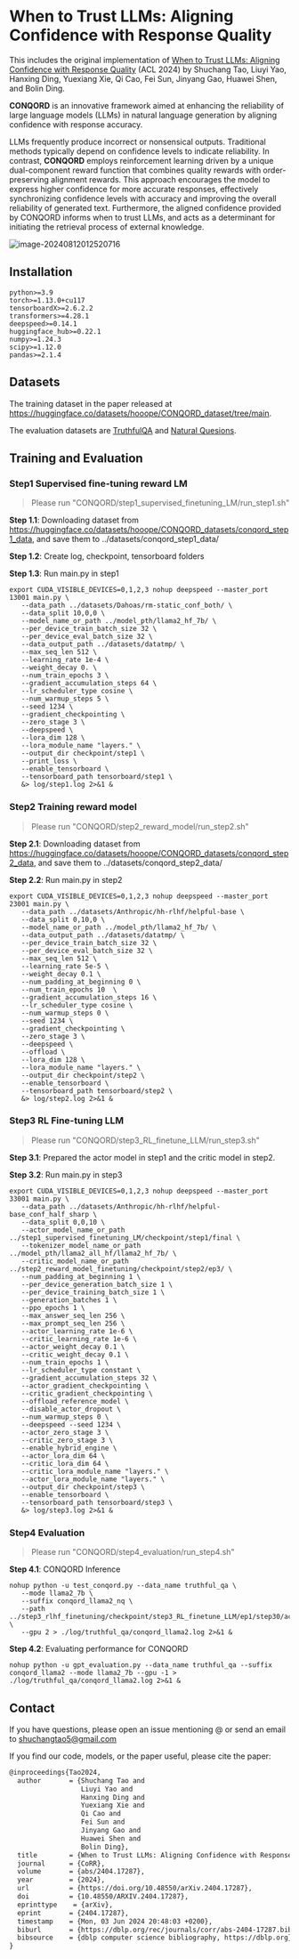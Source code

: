 # When to Trust LLMs: Aligning Confidence with Response Quality

This includes the original implementation of [When to Trust LLMs: Aligning Confidence with Response Quality](https://arxiv.org/abs/2404.17287) (ACL 2024) by Shuchang Tao, Liuyi Yao, Hanxing Ding, Yuexiang Xie, Qi Cao, Fei Sun, Jinyang Gao, Huawei Shen, and Bolin Ding.

**CONQORD** is an innovative framework aimed at enhancing the reliability of large language models (LLMs) in natural language generation by aligning confidence with response accuracy.

LLMs frequently produce incorrect or nonsensical outputs. Traditional methods typically depend on confidence levels to indicate reliability. In contrast, **CONQORD** employs reinforcement learning driven by a unique dual-component reward function that combines quality rewards with order-preserving alignment rewards. This approach encourages the model to express higher confidence for more accurate responses, effectively synchronizing confidence levels with accuracy and improving the overall reliability of generated text. Furthermore, the aligned confidence provided by CONQORD informs when to trust LLMs, and acts as a determinant for initiating the retrieval process of external knowledge.

![image-20240812012520716](./assets/CONQORD.png)




## Installation
```
python>=3.9
torch>=1.13.0+cu117
tensorboardX>=2.6.2.2
transformers>=4.28.1
deepspeed>=0.14.1
huggingface_hub>=0.22.1
numpy>=1.24.3
scipy>=1.12.0
pandas>=2.1.4
```

## Datasets
The training dataset in the paper released at https://huggingface.co/datasets/hooope/CONQORD_dataset/tree/main.

The evaluation datasets are [TruthfulQA](https://github.com/sylinrl/TruthfulQA) and [Natural Quesions](https://github.com/google-research-datasets/natural-questions).

## Training and Evaluation

### Step1 Supervised fine-tuning reward LM

> Please run "CONQORD/step1_supervised_finetuning_LM/run_step1.sh"

**Step 1.1**: Downloading dataset from https://huggingface.co/datasets/hooope/CONQORD_datasets/conqord_step1_data, and save them to ../datasets/conqord_step1_data/

**Step 1.2**: Create log, checkpoint, tensorboard folders

**Step 1.3**: Run main.py in step1

```
export CUDA_VISIBLE_DEVICES=0,1,2,3 nohup deepspeed --master_port 13001 main.py \
   --data_path ../datasets/Dahoas/rm-static_conf_both/ \
   --data_split 10,0,0 \
   --model_name_or_path ../model_pth/llama2_hf_7b/ \
   --per_device_train_batch_size 32 \
   --per_device_eval_batch_size 32 \
   --data_output_path ../datasets/datatmp/ \
   --max_seq_len 512 \
   --learning_rate 1e-4 \
   --weight_decay 0. \
   --num_train_epochs 3 \
   --gradient_accumulation_steps 64 \
   --lr_scheduler_type cosine \
   --num_warmup_steps 5 \
   --seed 1234 \
   --gradient_checkpointing \
   --zero_stage 3 \
   --deepspeed \
   --lora_dim 128 \
   --lora_module_name "layers." \
   --output_dir checkpoint/step1 \
   --print_loss \
   --enable_tensorboard \
   --tensorboard_path tensorboard/step1 \
   &> log/step1.log 2>&1 &
```



### Step2 Training reward model

> Please run "CONQORD/step2_reward_model/run_step2.sh"

**Step 2.1**: Downloading dataset from https://huggingface.co/datasets/hooope/CONQORD_datasets/conqord_step2_data, and save them to ../datasets/conqord_step2_data/

**Step 2.2**: Run main.py in step2


```
export CUDA_VISIBLE_DEVICES=0,1,2,3 nohup deepspeed --master_port 23001 main.py \
   --data_path ../datasets/Anthropic/hh-rlhf/helpful-base \
   --data_split 0,10,0 \
   --model_name_or_path ../model_pth/llama2_hf_7b/ \
   --data_output_path ../datasets/datatmp/ \
   --per_device_train_batch_size 32 \
   --per_device_eval_batch_size 32 \
   --max_seq_len 512 \
   --learning_rate 5e-5 \
   --weight_decay 0.1 \
   --num_padding_at_beginning 0 \
   --num_train_epochs 10  \
   --gradient_accumulation_steps 16 \
   --lr_scheduler_type cosine \
   --num_warmup_steps 0 \
   --seed 1234 \
   --gradient_checkpointing \
   --zero_stage 3 \
   --deepspeed \
   --offload \
   --lora_dim 128 \
   --lora_module_name "layers." \
   --output_dir checkpoint/step2 \
   --enable_tensorboard \
   --tensorboard_path tensorboard/step2 \
   &> log/step2.log 2>&1 &
```



### Step3 RL Fine-tuning LLM

> Please run "CONQORD/step3_RL_finetune_LLM/run_step3.sh"

**Step 3.1**: Prepared the actor model in step1 and the critic model in step2.

**Step 3.2**: Run main.py in step3

```
export CUDA_VISIBLE_DEVICES=0,1,2,3 nohup deepspeed --master_port 33001 main.py \
   --data_path ../datasets/Anthropic/hh-rlhf/helpful-base_conf_half_sharp \
   --data_split 0,0,10 \
   --actor_model_name_or_path ../step1_supervised_finetuning_LM/checkpoint/step1/final \
   --tokenizer_model_name_or_path ../model_pth/llama2_all_hf/llama2_hf_7b/ \
   --critic_model_name_or_path ../step2_reward_model_finetuning/checkpoint/step2/ep3/ \
   --num_padding_at_beginning 1 \
   --per_device_generation_batch_size 1 \
   --per_device_training_batch_size 1 \
   --generation_batches 1 \
   --ppo_epochs 1 \
   --max_answer_seq_len 256 \
   --max_prompt_seq_len 256 \
   --actor_learning_rate 1e-6 \
   --critic_learning_rate 1e-6 \
   --actor_weight_decay 0.1 \
   --critic_weight_decay 0.1 \
   --num_train_epochs 1 \
   --lr_scheduler_type constant \
   --gradient_accumulation_steps 32 \
   --actor_gradient_checkpointing \
   --critic_gradient_checkpointing \
   --offload_reference_model \
   --disable_actor_dropout \
   --num_warmup_steps 0 \
   --deepspeed --seed 1234 \
   --actor_zero_stage 3 \
   --critic_zero_stage 3 \
   --enable_hybrid_engine \
   --actor_lora_dim 64 \
   --critic_lora_dim 64 \
   --critic_lora_module_name "layers." \
   --actor_lora_module_name "layers." \
   --output_dir checkpoint/step3 \
   --enable_tensorboard \
   --tensorboard_path tensorboard/step3 \
   &> log/step3.log 2>&1 &
```



### Step4 Evaluation

> Please run "CONQORD/step4_evaluation/run_step4.sh"

**Step 4.1**: CONQORD Inference
```
nohup python -u test_conqord.py --data_name truthful_qa \
   --mode llama2_7b \
   --suffix conqord_llama2_nq \
   --path ../step3_rlhf_finetuning/checkpoint/step3_RL_finetune_LLM/ep1/step30/actor \
   --gpu 2 > ./log/truthful_qa/conqord_llama2.log 2>&1 &
```

**Step 4.2**: Evaluating performance for CONQORD

```
nohup python -u gpt_evaluation.py --data_name truthful_qa --suffix conqord_llama2 --mode llama2_7b --gpu -1 > ./log/truthful_qa/conqord_llama2.log 2>&1 &
```



## Contact

If you have questions, please open an issue mentioning @ or send an email to shuchangtao5@gmail.com

If you find our code, models, or the paper useful, please cite the paper:

```latex
@inproceedings{Tao2024,
  author       = {Shuchang Tao and
                  Liuyi Yao and
                  Hanxing Ding and
                  Yuexiang Xie and
                  Qi Cao and
                  Fei Sun and
                  Jinyang Gao and
                  Huawei Shen and
                  Bolin Ding},
  title        = {When to Trust LLMs: Aligning Confidence with Response Quality},
  journal      = {CoRR},
  volume       = {abs/2404.17287},
  year         = {2024},
  url          = {https://doi.org/10.48550/arXiv.2404.17287},
  doi          = {10.48550/ARXIV.2404.17287},
  eprinttype    = {arXiv},
  eprint       = {2404.17287},
  timestamp    = {Mon, 03 Jun 2024 20:48:03 +0200},
  biburl       = {https://dblp.org/rec/journals/corr/abs-2404-17287.bib},
  bibsource    = {dblp computer science bibliography, https://dblp.org}
}
```
